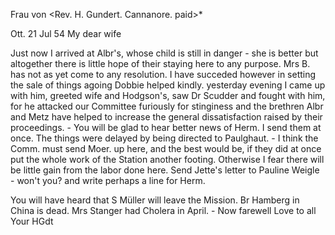 Frau von <Rev. H. Gundert. Cannanore. paid>*

 Ott. 21 Jul 54
My dear wife

Just now I arrived at Albr's, whose child is still in danger - she is better but altogether there is little hope of their staying here to any purpose. Mrs B. has not as yet come to any resolution. I have succeded however in setting the sale of things agoing Dobbie helped kindly. yesterday evening I came up with him, greeted wife and Hodgson's, saw Dr Scudder and fought with him, for he attacked our Committee furiously for stinginess and the brethren Albr and Metz have helped to increase the general dissatisfaction raised by their proceedings. - You will be glad to hear better news of Herm. I send them at once. The things were delayed by being directed to Paulghaut. - I think the Comm. must send Moer. up here, and the best would be, if they did at once put the whole work of the Station another footing. Otherwise I fear there will be little gain from the labor done here. Send Jette's letter to Pauline Weigle - won't you? and write perhaps a line for Herm.

You will have heard that S Müller will leave the Mission. Br Hamberg in China is dead. Mrs Stanger had Cholera in April. - Now farewell 
 Love to all
 Your HGdt

